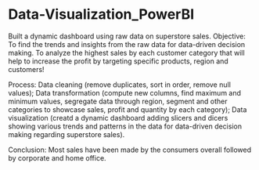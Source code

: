 # Data-Visualization_PowerBI
Built a dynamic dashboard using raw data on superstore sales. 
Objective: 
To find the trends and insights from the raw data for data-driven decision making. To analyze the highest sales by each customer category that will help to increase the profit by targeting specific products, region and customers! 

Process:
Data cleaning (remove duplicates, sort in order, remove null values);
Data transformation (compute new columns, find maximum and minimum values, segregate data through region, segment and other categories to showcase sales, profit and quantity by each category);
Data visualization (creatd a dynamic dashboard adding slicers and dicers showing various trends and patterns in the data for data-driven decision making regarding superstore sales).

Conclusion: 
Most sales have been made by the consumers overall followed by corporate and home office. 


